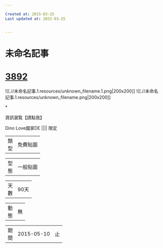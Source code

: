 ```yaml
---

Created at: 2015-03-25
Last updated at: 2015-03-25


---
```


# 未命名記事


# [3892](http://linefree168.blogspot.com/2015/02/3892.html)

![[.//未命名記事.1.resources/unknown_filename.1.png\|200x200]]
![[.//未命名記事.1.resources/unknown_filename.png\|200x200]]

\*

資訊瀏覧【請點我】

Dino Love國家DE |||| 限定

|     |     |
| --- | --- |
| 類<br>型 | 免費貼圖 |

|     |     |
| --- | --- |
| 型<br>態 | 一般貼圖 |

|     |     |
| --- | --- |
| 天<br>數 | 90天 |

|     |     |
| --- | --- |
| 動<br>態 | 無   |

|     |     |     |
| --- | --- | --- |
| 期<br>間 | 2015-05-10 | 止   |

